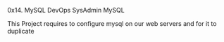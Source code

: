 0x14. MySQL
DevOps
SysAdmin
MySQL

This Project requires to configure mysql on our web servers and for it to duplicate

